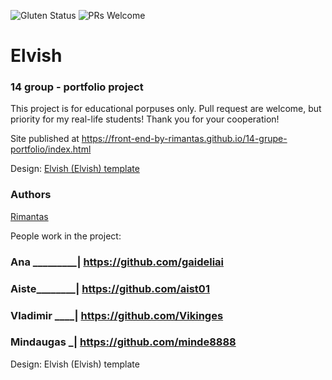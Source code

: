 ![Gluten Status](https://img.shields.io/badge/Gluten-Free-green.svg)
![PRs Welcome](https://img.shields.io/badge/PRs-welcome-brightgreen.svg)

# Elvish
### 14 group - portfolio project

This project is for educational porpuses only. Pull request are welcome, but priority for my real-life students! Thank you for your cooperation!

Site published at https://front-end-by-rimantas.github.io/14-grupe-portfolio/index.html

Design: [Elvish (Elvish) template](http://themesboss.com/elvish/index_6.html)

### Authors
[Rimantas](https://github.com/belauzas)

People work in the project:

### Ana _________| https://github.com/gaideliai 
### Aiste________| https://github.com/aist01
### Vladimir ____| https://github.com/Vikinges 
### Mindaugas   _| https://github.com/minde8888


Design: Elvish (Elvish) template

